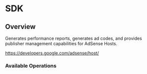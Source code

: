 # SDK

## Overview

Generates performance reports, generates ad codes, and provides publisher management capabilities for AdSense Hosts.

<https://developers.google.com/adsense/host/>
### Available Operations

